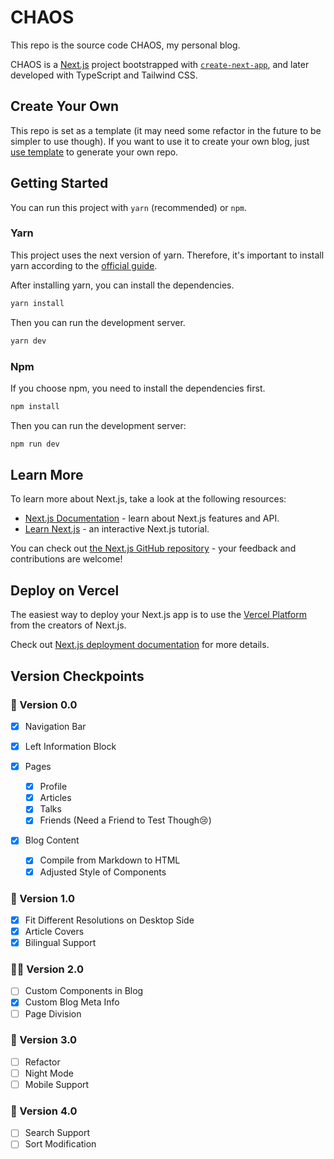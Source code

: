 # CHAOS

This repo is the source code CHAOS, my personal blog.

CHAOS is a [Next.js](https://nextjs.org/) project bootstrapped
with [`create-next-app`](https://github.com/vercel/next.js/tree/canary/packages/create-next-app), and later developed
with TypeScript and Tailwind CSS.

## Create Your Own

This repo is set as a template (it may need some refactor in the future to be simpler to use though). If you want to use
it to create your own blog, just [use template](https://github.com/WHALEEYE/chaos/generate) to generate your own repo.

## Getting Started

You can run this project with `yarn` (recommended) or `npm`.

### Yarn

This project uses the next version of yarn. Therefore, it's important to install yarn according to the [official guide](https://yarnpkg.com/getting-started/install).

After installing yarn, you can install the dependencies.

```bash
yarn install
```

Then you can run the development server.

```bash
yarn dev
```

### Npm

If you choose npm, you need to install the dependencies first.

```bash
npm install
```

Then you can run the development server:

```bash
npm run dev
```

## Learn More

To learn more about Next.js, take a look at the following resources:

- [Next.js Documentation](https://nextjs.org/docs) - learn about Next.js features and API.
- [Learn Next.js](https://nextjs.org/learn) - an interactive Next.js tutorial.

You can check out [the Next.js GitHub repository](https://github.com/vercel/next.js/) - your feedback and contributions
are welcome!

## Deploy on Vercel

The easiest way to deploy your Next.js app is to use
the [Vercel Platform](https://vercel.com/new?utm_medium=default-template&filter=next.js&utm_source=create-next-app&utm_campaign=create-next-app-readme)
from the creators of Next.js.

Check out [Next.js deployment documentation](https://nextjs.org/docs/deployment) for more details.

## Version Checkpoints

### 🎉 Version 0.0

- [x] Navigation Bar

- [x] Left Information Block

- [x] Pages
  - [x] Profile
  - [x] Articles
  - [x] Talks
  - [x] Friends (Need a Friend to Test Though😢)

- [x] Blog Content
    - [x] Compile from Markdown to HTML
    - [x] Adjusted Style of Components

### 🎉 Version 1.0

- [x] Fit Different Resolutions on Desktop Side
- [x] Article Covers
- [x] Bilingual Support

### 👨‍💻 Version 2.0

- [ ] Custom Components in Blog
- [x] Custom Blog Meta Info
- [ ] Page Division

### 🔮 Version 3.0

- [ ] Refactor
- [ ] Night Mode
- [ ] Mobile Support

### 🔮 Version 4.0

- [ ] Search Support
- [ ] Sort Modification
